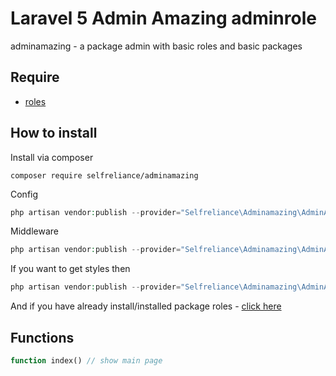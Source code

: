 # Laravel 5 Admin Amazing adminrole
adminamazing - a package admin with basic roles and basic packages

## Require

- [roles](https://github.com/selfrelianceme/fixroles)

## How to install

Install via composer
```
composer require selfreliance/adminamazing
```

Config
```php
php artisan vendor:publish --provider="Selfreliance\Adminamazing\AdminAmazingServiceProvider" --tag="config" --force
```

Middleware
```php
php artisan vendor:publish --provider="Selfreliance\Adminamazing\AdminAmazingServiceProvider" --tag="middleware" --force
```

If you want to get styles then
```php
php artisan vendor:publish --provider="Selfreliance\Adminamazing\AdminAmazingServiceProdiver" --tag="assets" --force
```

And if you have already install/installed package roles - [click here](https://github.com/selfrelianceme/fixroles/blob/master/README.md)


## Functions

```php
function index() // show main page
```
